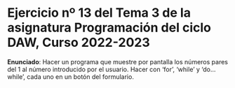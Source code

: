 # Ejercicio nº 13 del Tema 3 de la asignatura Programación del ciclo DAW, Curso 2022-2023
**Enunciado**: Hacer un programa que muestre por pantalla los números pares del 1 al número introducido por el usuario. 
Hacer con ‘for’, ‘while’ y ‘do… while’, cada uno en un botón del formulario.